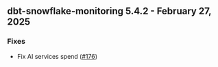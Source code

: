 ## dbt-snowflake-monitoring 5.4.2 - February 27, 2025

### Fixes

- Fix AI services spend ([#176](https://github.com/get-select/dbt-snowflake-monitoring/pull/176))


